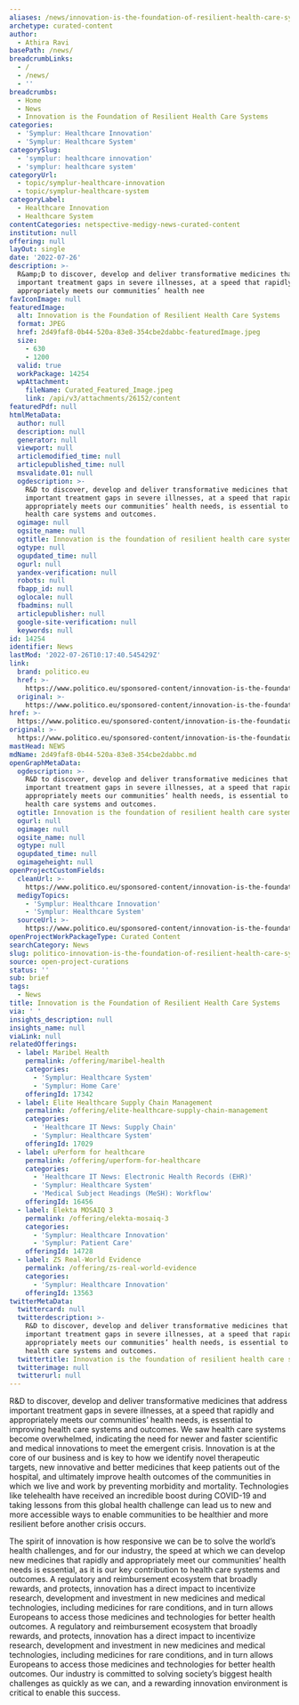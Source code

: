 ```yaml
---
aliases: /news/innovation-is-the-foundation-of-resilient-health-care-systems
archetype: curated-content
author:
  - Athira Ravi
basePath: /news/
breadcrumbLinks:
  - /
  - /news/
  - ''
breadcrumbs:
  - Home
  - News
  - Innovation is the Foundation of Resilient Health Care Systems
categories:
  - 'Symplur: Healthcare Innovation'
  - 'Symplur: Healthcare System'
categorySlug:
  - 'symplur: healthcare innovation'
  - 'symplur: healthcare system'
categoryUrl:
  - topic/symplur-healthcare-innovation
  - topic/symplur-healthcare-system
categoryLabel:
  - Healthcare Innovation
  - Healthcare System
contentCategories: netspective-medigy-news-curated-content
institution: null
offering: null
layOut: single
date: '2022-07-26'
description: >-
  R&amp;D to discover, develop and deliver transformative medicines that address
  important treatment gaps in severe illnesses, at a speed that rapidly and
  appropriately meets our communities’ health nee
favIconImage: null
featuredImage:
  alt: Innovation is the Foundation of Resilient Health Care Systems
  format: JPEG
  href: 2d49faf8-0b44-520a-83e8-354cbe2dabbc-featuredImage.jpeg
  size:
    - 630
    - 1200
  valid: true
  workPackage: 14254
  wpAttachment:
    fileName: Curated_Featured_Image.jpeg
    link: /api/v3/attachments/26152/content
featuredPdf: null
htmlMetaData:
  author: null
  description: null
  generator: null
  viewport: null
  articlemodified_time: null
  articlepublished_time: null
  msvalidate.01: null
  ogdescription: >-
    R&D to discover, develop and deliver transformative medicines that address
    important treatment gaps in severe illnesses, at a speed that rapidly and
    appropriately meets our communities’ health needs, is essential to improving
    health care systems and outcomes.
  ogimage: null
  ogsite_name: null
  ogtitle: Innovation is the foundation of resilient health care systems
  ogtype: null
  ogupdated_time: null
  ogurl: null
  yandex-verification: null
  robots: null
  fbapp_id: null
  oglocale: null
  fbadmins: null
  articlepublisher: null
  google-site-verification: null
  keywords: null
id: 14254
identifier: News
lastMod: '2022-07-26T10:17:40.545429Z'
link:
  brand: politico.eu
  href: >-
    https://www.politico.eu/sponsored-content/innovation-is-the-foundation-of-resilient-health-care-systems/
  original: >-
    https://www.politico.eu/sponsored-content/innovation-is-the-foundation-of-resilient-health-care-systems/
href: >-
  https://www.politico.eu/sponsored-content/innovation-is-the-foundation-of-resilient-health-care-systems/
original: >-
  https://www.politico.eu/sponsored-content/innovation-is-the-foundation-of-resilient-health-care-systems/
mastHead: NEWS
mdName: 2d49faf8-0b44-520a-83e8-354cbe2dabbc.md
openGraphMetaData:
  ogdescription: >-
    R&D to discover, develop and deliver transformative medicines that address
    important treatment gaps in severe illnesses, at a speed that rapidly and
    appropriately meets our communities’ health needs, is essential to improving
    health care systems and outcomes.
  ogtitle: Innovation is the foundation of resilient health care systems
  ogurl: null
  ogimage: null
  ogsite_name: null
  ogtype: null
  ogupdated_time: null
  ogimageheight: null
openProjectCustomFields:
  cleanUrl: >-
    https://www.politico.eu/sponsored-content/innovation-is-the-foundation-of-resilient-health-care-systems/
  medigyTopics:
    - 'Symplur: Healthcare Innovation'
    - 'Symplur: Healthcare System'
  sourceUrl: >-
    https://www.politico.eu/sponsored-content/innovation-is-the-foundation-of-resilient-health-care-systems/
openProjectWorkPackageType: Curated Content
searchCategory: News
slug: politico-innovation-is-the-foundation-of-resilient-health-care-systems
source: open-project-curations
status: ''
sub: brief
tags:
  - News
title: Innovation is the Foundation of Resilient Health Care Systems
via: ' '
insights_description: null
insights_name: null
viaLink: null
relatedOfferings:
  - label: Maribel Health
    permalink: /offering/maribel-health
    categories:
      - 'Symplur: Healthcare System'
      - 'Symplur: Home Care'
    offeringId: 17342
  - label: Elite Healthcare Supply Chain Management
    permalink: /offering/elite-healthcare-supply-chain-management
    categories:
      - 'Healthcare IT News: Supply Chain'
      - 'Symplur: Healthcare System'
    offeringId: 17029
  - label: uPerform for healthcare
    permalink: /offering/uperform-for-healthcare
    categories:
      - 'Healthcare IT News: Electronic Health Records (EHR)'
      - 'Symplur: Healthcare System'
      - 'Medical Subject Headings (MeSH): Workflow'
    offeringId: 16456
  - label: Elekta MOSAIQ 3
    permalink: /offering/elekta-mosaiq-3
    categories:
      - 'Symplur: Healthcare Innovation'
      - 'Symplur: Patient Care'
    offeringId: 14728
  - label: ZS Real-World Evidence
    permalink: /offering/zs-real-world-evidence
    categories:
      - 'Symplur: Healthcare Innovation'
    offeringId: 13563
twitterMetaData:
  twittercard: null
  twitterdescription: >-
    R&D to discover, develop and deliver transformative medicines that address
    important treatment gaps in severe illnesses, at a speed that rapidly and
    appropriately meets our communities’ health needs, is essential to improving
    health care systems and outcomes.
  twittertitle: Innovation is the foundation of resilient health care systems
  twitterimage: null
  twitterurl: null
---
```

<p>R&amp;D to discover, develop and deliver transformative medicines that address important treatment gaps in severe illnesses, at a speed that rapidly and appropriately meets our communities’ health needs, is essential to improving health care systems and outcomes.
We saw health care systems become overwhelmed, indicating the need for newer and faster scientific and medical innovations to meet the emergent crisis.
Innovation is at the core of our business and is key to how we identify novel therapeutic targets, new innovative and better medicines that keep patients out of the hospital, and ultimately improve health outcomes of the communities in which we live and work by preventing morbidity and mortality.
Technologies like telehealth have received an incredible boost during COVID-19 and taking lessons from this global health challenge can lead us to new and more accessible ways to enable communities to be healthier and more resilient before another crisis occurs.
</p><p>The spirit of innovation is how responsive we can be to solve the world’s health challenges, and for our industry, the speed at which we can develop new medicines that rapidly and appropriately meet our communities’ health needs is essential, as it is our key contribution to health care systems and outcomes.
A regulatory and reimbursement ecosystem that broadly rewards, and protects, innovation has a direct impact to incentivize research, development and investment in new medicines and medical technologies, including medicines for rare conditions, and in turn allows Europeans to access those medicines and technologies for better health outcomes.
A regulatory and reimbursement ecosystem that broadly rewards, and protects, innovation has a direct impact to incentivize research, development and investment in new medicines and medical technologies, including medicines for rare conditions, and in turn allows Europeans to access those medicines and technologies for better health outcomes.
Our industry is committed to solving society’s biggest health challenges as quickly as we can, and a rewarding innovation environment is critical to enable this success.</p>